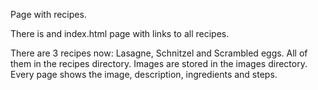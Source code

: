 Page with recipes.

There is and index.html page with links to all recipes.

There are 3 recipes now: Lasagne, Schnitzel and Scrambled eggs. All of them in the recipes directory.
Images are stored in the images directory. Every page shows the image, description, ingredients and steps.